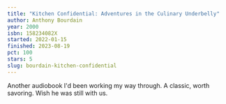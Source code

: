 ```yaml
---
title: "Kitchen Confidential: Adventures in the Culinary Underbelly"
author: Anthony Bourdain
year: 2000
isbn: 158234082X
started: 2022-01-15
finished: 2023-08-19
pct: 100
stars: 5
slug: bourdain-kitchen-confidential
---
```


Another audiobook I'd been working my way through. A classic, worth savoring. Wish he was still with us.
